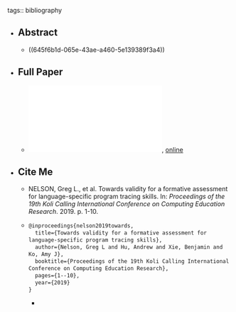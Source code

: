 tags:: bibliography

- ## Abstract
	- ((645f6b1d-065e-43ae-a460-5e139389f3a4))
- ## Full Paper
	- ![local copy](../assets/a_formative_assessment_for_language-specific-program-tracing-skills_1683974914500_0.pdf), [online](https://dl.acm.org/doi/pdf/10.1145/3364510.3364525)
- ## Cite Me
	- NELSON, Greg L., et al. Towards validity for a formative assessment for language-specific program tracing skills. In: *Proceedings of the 19th Koli Calling International Conference on Computing Education Research*. 2019. p. 1-10.
	- ```
	  @inproceedings{nelson2019towards,
	    title={Towards validity for a formative assessment for language-specific program tracing skills},
	    author={Nelson, Greg L and Hu, Andrew and Xie, Benjamin and Ko, Amy J},
	    booktitle={Proceedings of the 19th Koli Calling International Conference on Computing Education Research},
	    pages={1--10},
	    year={2019}
	  }
	  ```
		-